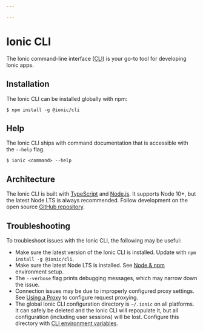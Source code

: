 ```yaml
---

---
```


# Ionic CLI

The Ionic command-line interface ([CLI](/docs/faq/glossary#cli)) is your go-to tool for developing Ionic apps.

## Installation

The Ionic CLI can be installed globally with npm:

```shell
$ npm install -g @ionic/cli
```

## Help

The Ionic CLI ships with command documentation that is accessible with the `--help` flag.

```shell
$ ionic <command> --help
```

<!-- TODO: image? -->

## Architecture

The Ionic CLI is built with [TypeScript](/docs/faq/glossary#typescript) and [Node.js](/docs/faq/glossary#node). It supports Node 10+, but the latest Node LTS is always recommended. Follow development on the open source <a href="https://github.com/ionic-team/ionic-cli" target="_blank">GitHub repository</a>.

## Troubleshooting

To troubleshoot issues with the Ionic CLI, the following may be useful:

- Make sure the latest version of the Ionic CLI is installed. Update with `npm install -g @ionic/cli`.
- Make sure the latest Node LTS is installed. See [Node & npm](/docs/installation/environment#node-npm) environment setup.
- The `--verbose` flag prints debugging messages, which may narrow down the issue.
- Connection issues may be due to improperly configured proxy settings. See [Using a Proxy](/docs/cli/using-a-proxy) to configure request proxying.
- The global Ionic CLI configuration directory is `~/.ionic` on all platforms. It can safely be deleted and the Ionic CLI will repopulate it, but all configuration (including user sessions) will be lost. Configure this directory with [CLI environment variables](/docs/cli/configuration#environment-variables).

